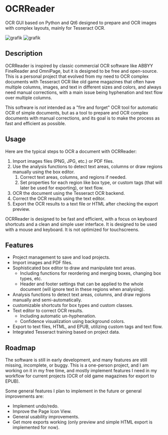 # OCRReader

OCR GUI based on Python and Qt6 designed to prepare and OCR images with complex layouts, mainly for Tesseract OCR.

![grafik](https://github.com/user-attachments/assets/bb935c2a-55d2-4122-8b05-c78014638dfd)
![grafik](https://github.com/user-attachments/assets/e68caa46-8ed6-4165-b0ed-dbb50b7054eb)


## Description

OCRReader is inspired by classic commercial OCR software like ABBYY FineReader and OmniPage, but it is designed to be free and open-source. This is a personal project that evolved from my need to OCR complex documents with Tesseract OCR like old game magazines that often have multiple columns, images, and text in different sizes and colors, and always need manual corrections, with a main issue being hyphenation and text flow over multiple columns.

This software is *not* intended as a "fire and forget" OCR tool for automatic OCR of simple documents, but as a tool to prepare and OCR complex documents with manual corrections, and its goal is to make the process as fast and efficient as possible.

## Usage

Here are the typical steps to OCR a document with OCRReader:

1. Import images files (PNG, JPG, etc.) or PDF files.
2. Use the analysis functions to detect text areas, columns or draw regions manually using the box editor.
   1. Correct text areas, columns, and regions if needed.
   2. Set properties for each region like box type, or custom tags (that will later be used for exporting), or text flow.
3. OCR the document using the Tesseract OCR backend.
4. Correct the OCR results using the text editor.
5. Export the OCR results to a text file or HTML after checking the export preview.

OCRReader is designed to be fast and efficient, with a focus on keyboard shortcuts and a clean and simple user interface. It is designed to be used with a mouse and keyboard. It is not optimized for touchscreens.

## Features
 - Project management to save and load projects.
 - Import images and PDF files.
 - Sophisticated box editor to draw and manipulate text areas.
   - Including functions for reordering and merging boxes, changing box types, etc.
   - Header and footer settings that can be applied to the whole document (will ignore text in these regions when analysing).
 - Analysis functions to detect text areas, columns, and draw regions manually and semi-automatically.
 - customizable shortcuts for box types and custom classes.
 - Text editor to correct OCR results.
   - Including automatic un-hyphenation.
   - Confidence visualization using background colors.
 - Export to text files, HTML, and EPUB, utilizing custom tags and text flow.
 - Integrated Tesseract training based on project data.
  
## Roadmap

The software is still in early development, and many features are still missing, incomplete, or buggy. This is a one-person project, and I am working on it in my free time, and mostly implement features I need in my workflow for current projects (OCR of old game magazines for export to EPUB).

Some general features I plan to implement in the future or general improvements are:

 - Implement undo/redo.
 - Improve the Page Icon View.
 - General usability improvements.
 - Get more exports working (only preview and simple HTML export is implemented for now).
